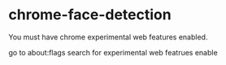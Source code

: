 # chrome-face-detection

You must have chrome experimental web features enabled. 

go to about:flags
search for experimental web featrues
enable
